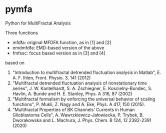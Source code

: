 # pymfa
Python for MultiFractal Analysis

Three functions
* mfdfa: original MFDFA function, as in [1] and [2]
* emdmfdfa: EMD-based version of the above
* fmfssc: focus based version as in [3] and [4]


based on
1. "Introduction to multifractal detrended fluctuation analysis in Matlab", E. A. F. Ihlen, Front. Physio. 3, 141 (2012)
2. "Multifractal detrended fluctuation analysis of nonstationary time series", J. W. Kantelhardt, S. A. Zschiegner, E. Koscielny-Bundec, S. Havlin, A. Bunde and H. E. Stanley, Phys. A 316, 87 (2002)
3. "Multifractal formalism by enforcing the universal behavior of scaling functions", P. Mukli, Z. Nagy and A. Eke, Phys. A 417, 150 (2015).
4. "Multifractal Properties of BK Channels’ Currents in Human Glioblastoma Cells", A. Wawrzkiewicz-Jałowiecka, P. Trybek, B. Dworakowska and L. Machura, J. Phys. Chem. B 124, 12 2382-2391 (2020)
